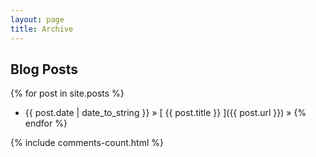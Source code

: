 ```yaml
---
layout: page
title: Archive
---
```


## Blog Posts

{% for post in site.posts %}
  * {{ post.date | date_to_string }} &raquo; [ {{ post.title }} ]({{ post.url }}) &raquo; <a href="{{ site.baseurl }}{{ post.url }}#disqus_thread" data-disqus-identifier="{{post.url}}"></a>
{% endfor %}

{% include comments-count.html %}
